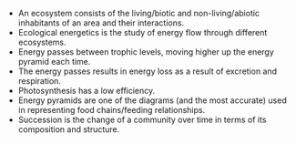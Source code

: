 - An ecosystem consists of the living/biotic and non-living/abiotic inhabitants of an area and their interactions.
- Ecological energetics is the study of energy flow through different ecosystems.
- Energy passes between trophic levels, moving higher up the energy pyramid each time.
- The energy passes results in energy loss as a result of excretion and respiration.
- Photosynthesis has a low efficiency.
- Energy pyramids are one of the diagrams (and the most accurate) used in representing food chains/feeding relationships.
- Succession is the change of a community over time in terms of its composition and structure.

